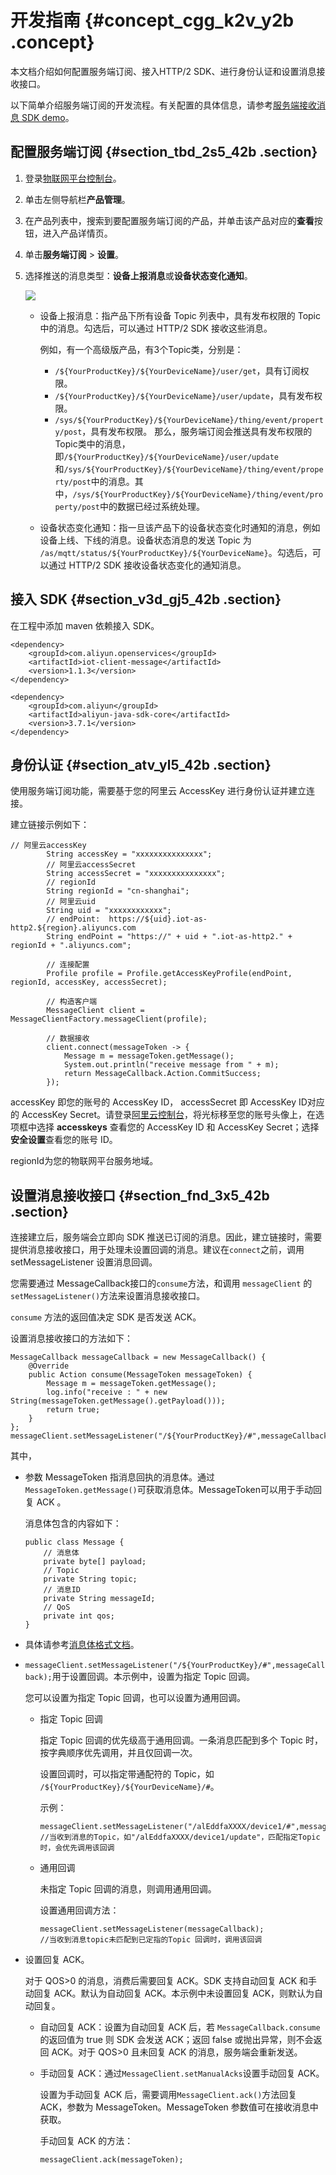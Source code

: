 # 开发指南 {#concept_cgg_k2v_y2b .concept}

本文档介绍如何配置服务端订阅、接入HTTP/2 SDK、进行身份认证和设置消息接收接口。

以下简单介绍服务端订阅的开发流程。有关配置的具体信息，请参考[服务端接收消息 SDK demo](http://aliyun-iot.oss-cn-hangzhou.aliyuncs.com/java-http2-sdk-demo/http2-server-side-demo.zip)。

## 配置服务端订阅 {#section_tbd_2s5_42b .section}

1.  登录[物联网平台控制台](https://iot.console.aliyun.com/product/region/cn-shanghai)。
2.  单击左侧导航栏**产品管理**。
3.  在产品列表中，搜索到要配置服务端订阅的产品，并单击该产品对应的**查看**按钮，进入产品详情页。
4.  单击**服务端订阅** \> **设置**。
5.  选择推送的消息类型：**设备上报消息**或**设备状态变化通知**。

    ![](http://static-aliyun-doc.oss-cn-hangzhou.aliyuncs.com/assets/img/18850/154027841912666_zh-CN.png)

    -   设备上报消息：指产品下所有设备 Topic 列表中，具有发布权限的 Topic 中的消息。勾选后，可以通过 HTTP/2 SDK 接收这些消息。

        例如，有一个高级版产品，有3个Topic类，分别是：

        -   `/${YourProductKey}/${YourDeviceName}/user/get`，具有订阅权限。
        -   `/${YourProductKey}/${YourDeviceName}/user/update`，具有发布权限。
        -   `/sys/${YourProductKey}/${YourDeviceName}/thing/event/property/post`，具有发布权限。
        那么，服务端订阅会推送具有发布权限的Topic类中的消息，即`/${YourProductKey}/${YourDeviceName}/user/update`和`/sys/${YourProductKey}/${YourDeviceName}/thing/event/property/post`中的消息。其中，`/sys/${YourProductKey}/${YourDeviceName}/thing/event/property/post`中的数据已经过系统处理。

    -   设备状态变化通知：指一旦该产品下的设备状态变化时通知的消息，例如设备上线、下线的消息。设备状态消息的发送 Topic 为 `/as/mqtt/status/${YourProductKey}/${YourDeviceName}`。勾选后，可以通过 HTTP/2 SDK 接收设备状态变化的通知消息。

## 接入 SDK {#section_v3d_gj5_42b .section}

在工程中添加 maven 依赖接入 SDK。

```
<dependency>
    <groupId>com.aliyun.openservices</groupId>
    <artifactId>iot-client-message</artifactId>
    <version>1.1.3</version>
</dependency>

<dependency>
    <groupId>com.aliyun</groupId>
    <artifactId>aliyun-java-sdk-core</artifactId>
    <version>3.7.1</version>
</dependency>
```

## 身份认证 {#section_atv_yl5_42b .section}

使用服务端订阅功能，需要基于您的阿里云 AccessKey 进行身份认证并建立连接。

建立链接示例如下：

```
// 阿里云accessKey
        String accessKey = "xxxxxxxxxxxxxxx";
        // 阿里云accessSecret
        String accessSecret = "xxxxxxxxxxxxxxx";
        // regionId
        String regionId = "cn-shanghai";
        // 阿里云uid
        String uid = "xxxxxxxxxxxx";
        // endPoint:  https://${uid}.iot-as-http2.${region}.aliyuncs.com
        String endPoint = "https://" + uid + ".iot-as-http2." + regionId + ".aliyuncs.com";

        // 连接配置
        Profile profile = Profile.getAccessKeyProfile(endPoint, regionId, accessKey, accessSecret);

        // 构造客户端
        MessageClient client = MessageClientFactory.messageClient(profile);

        // 数据接收
        client.connect(messageToken -> {
            Message m = messageToken.getMessage();
            System.out.println("receive message from " + m);
            return MessageCallback.Action.CommitSuccess;
        });
```

accessKey 即您的账号的 AccessKey ID， accessSecret 即 AccessKey ID对应的 AccessKey Secret。请登录[阿里云控制台](https://home.console.aliyun.com/new#/)，将光标移至您的账号头像上，在选项框中选择 **accesskeys** 查看您的 AccessKey ID 和 AccessKey Secret；选择**安全设置**查看您的账号 ID。

regionId为您的物联网平台服务地域。

## 设置消息接收接口 {#section_fnd_3x5_42b .section}

连接建立后，服务端会立即向 SDK 推送已订阅的消息。因此，建立链接时，需要提供消息接收接口，用于处理未设置回调的消息。建议在`connect`之前，调用 setMessageListener 设置消息回调。

您需要通过 MessageCallback接口的`consume`方法，和调用 `messageClient` 的`setMessageListener()`方法来设置消息接收接口。

`consume` 方法的返回值决定 SDK 是否发送 ACK。

设置消息接收接口的方法如下：

```
MessageCallback messageCallback = new MessageCallback() {
    @Override
    public Action consume(MessageToken messageToken) {
        Message m = messageToken.getMessage();
        log.info("receive : " + new String(messageToken.getMessage().getPayload()));
        return true;
    }
};
messageClient.setMessageListener("/${YourProductKey}/#",messageCallback);
```

其中，

-   参数 MessageToken 指消息回执的消息体。通过`MessageToken.getMessage()`可获取消息体。MessageToken可以用于手动回复 ACK 。

    消息体包含的内容如下：

    ```
    public class Message {
        // 消息体
        private byte[] payload;
        // Topic 
        private String topic;
        // 消息ID
        private String messageId;
        // QoS
        private int qos;
    }
    ```

-   具体请参考[消息体格式文档](../../../../intl.zh-CN/快速入门/基础版快速开始/服务端订阅设备消息.md#table_b2w_4nh_1fb)。
-   `messageClient.setMessageListener("/${YourProductKey}/#",messageCallback);`用于设置回调。本示例中，设置为指定 Topic 回调。

    您可以设置为指定 Topic 回调，也可以设置为通用回调。

    -   指定 Topic 回调

        指定 Topic 回调的优先级高于通用回调。一条消息匹配到多个 Topic 时，按字典顺序优先调用，并且仅回调一次。

        设置回调时，可以指定带通配符的 Topic，如 `/${YourProductKey}/${YourDeviceName}/#`。

        示例：

        ```
        messageClient.setMessageListener("/alEddfaXXXX/device1/#",messageCallback);
        //当收到消息的Topic，如"/alEddfaXXXX/device1/update"，匹配指定Topic时，会优先调用该回调
        ```

    -   通用回调

        未指定 Topic 回调的消息，则调用通用回调。

        设置通用回调方法：

        ```
        messageClient.setMessageListener(messageCallback);
        //当收到消息topic未匹配到已定指的Topic 回调时，调用该回调
        ```

-   设置回复 ACK。

    对于 QOS\>0 的消息，消费后需要回复 ACK。SDK 支持自动回复 ACK 和手动回复 ACK。默认为自动回复 ACK。本示例中未设置回复 ACK，则默认为自动回复。

    -   自动回复 ACK：设置为自动回复 ACK 后，若 `MessageCallback.consume` 的返回值为 true 则 SDK 会发送 ACK；返回 false 或抛出异常，则不会返回 ACK。对于 QOS\>0 且未回复 ACK 的消息，服务端会重新发送。
    -   手动回复 ACK：通过`MessageClient.setManualAcks`设置手动回复 ACK。

        设置为手动回复 ACK 后，需要调用`MessageClient.ack()`方法回复 ACK，参数为 MessageToken。MessageToken 参数值可在接收消息中获取。

        手动回复 ACK 的方法：

        ```
        messageClient.ack(messageToken);
        ```


